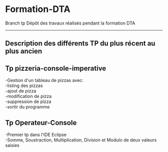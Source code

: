 Formation-DTA
===================

Branch tp
Dépôt des travaux réalisés pendant la formation DTA

----------

Description des différents TP du plus récent au plus ancien
----------

Tp pizzeria-console-imperative   
-------------
-Gestion d'un tableau de pizzas avec:   
-listing des pizzas   
-ajout de pizza   
-modification de pizza  
-suppression de pizza     
-sortir du programme    
  
Tp Operateur-Console
-------------

-Premier tp dans l'IDE Eclipse      
-Somme, Soustraction, Multiplication, Division et Modulo de deux valeurs saisies      

